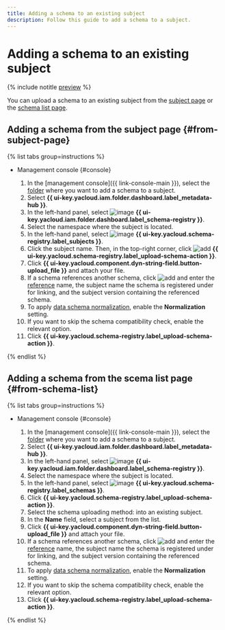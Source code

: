 ```yaml
---
title: Adding a schema to an existing subject
description: Follow this guide to add a schema to a subject.
---
```


# Adding a schema to an existing subject

{% include notitle [preview](../../_includes/note-preview.md) %}

You can upload a schema to an existing subject from the [subject page](#from-subject-page) or the [schema list page](#from-schema-list).

## Adding a schema from the subject page {#from-subject-page}

{% list tabs group=instructions %}

- Management console {#console}

  1. In the [management console]({{ link-console-main }}), select the [folder](../../resource-manager/concepts/resources-hierarchy.md#folder) where you want to add a schema to a subject.
  1. Select **{{ ui-key.yacloud.iam.folder.dashboard.label_metadata-hub }}**.
  1. In the left-hand panel, select ![image](../../_assets/console-icons/layout-cells.svg) **{{ ui-key.yacloud.iam.folder.dashboard.label_schema-registry }}**.
  1. Select the namespace where the subject is located.
  1. In the left-hand panel, select ![image](../../_assets/console-icons/layers-3-diagonal.svg) **{{ ui-key.yacloud.schema-registry.label_subjects }}**.
  1. Click the subject name. Then, in the top-right corner, click ![add](../../_assets/console-icons/plus.svg) **{{ ui-key.yacloud.schema-registry.label_upload-schema-action }}**.
  1. Click **{{ ui-key.yacloud.component.dyn-string-field.button-upload_file }}** and attach your file.
  1. If a schema references another schema, click ![add](../../_assets/console-icons/plus.svg) and enter the [reference](../../metadata-hub/concepts/schema-registry.md#reference) name, the subject name the schema is registered under for linking, and the subject version containing the referenced schema.
  1. To apply [data schema normalization](https://docs.confluent.io/platform/current/schema-registry/fundamentals/serdes-develop/index.html#schema-normalization), enable the **Normalization** setting.
  1. If you want to skip the schema compatibility check, enable the relevant option.
  1. Click **{{ ui-key.yacloud.schema-registry.label_upload-schema-action }}**.

{% endlist %}

## Adding a schema from the scema list page {#from-schema-list}

{% list tabs group=instructions %}

- Management console {#console}
  
  1. In the [management console]({{ link-console-main }}), select the [folder](../../resource-manager/concepts/resources-hierarchy.md#folder) where you want to add a schema to a subject.
  1. Select **{{ ui-key.yacloud.iam.folder.dashboard.label_metadata-hub }}**.
  1. In the left-hand panel, select ![image](../../_assets/console-icons/layout-cells.svg) **{{ ui-key.yacloud.iam.folder.dashboard.label_schema-registry }}**.
  1. Select the namespace where the subject is located.
  1. In the left-hand panel, select ![image](../../_assets/console-icons/branches-down.svg) **{{ ui-key.yacloud.schema-registry.label_schemas }}**.
  1. Click **{{ ui-key.yacloud.schema-registry.label_upload-schema-action }}**.
  1. Select the schema uploading method: into an existing subject.
  1. In the **Name** field, select a subject from the list.
  1. Click **{{ ui-key.yacloud.component.dyn-string-field.button-upload_file }}** and attach your file.
  1. If a schema references another schema, click ![add](../../_assets/console-icons/plus.svg) and enter the [reference](../../metadata-hub/concepts/schema-registry.md#reference) name, the subject name the schema is registered under for linking, and the subject version containing the referenced schema.
  1. To apply [data schema normalization](https://docs.confluent.io/platform/current/schema-registry/fundamentals/serdes-develop/index.html#schema-normalization), enable the **Normalization** setting.
  1. If you want to skip the schema compatibility check, enable the relevant option.
  1. Click **{{ ui-key.yacloud.schema-registry.label_upload-schema-action }}**.

{% endlist %}

